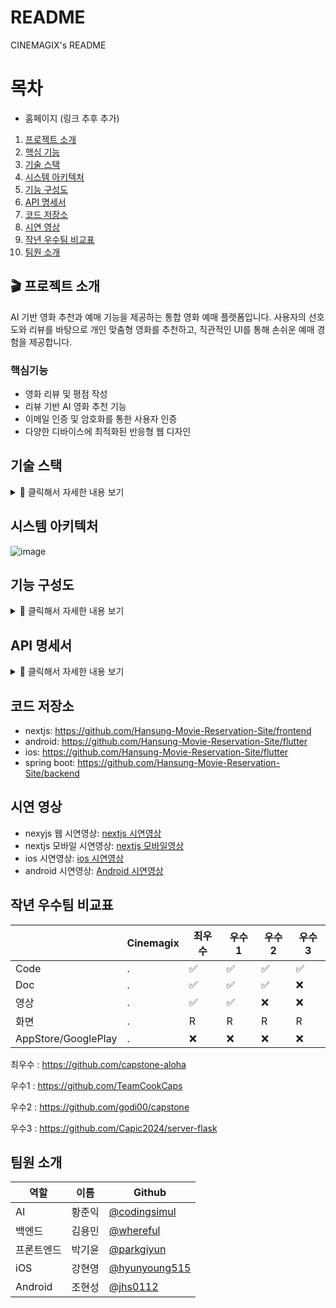 # README
CINEMAGIX's README

# 목차

- 홈페이지 (링크 추후 추가)
1. [프로젝트 소개](#프로젝트-소개)
2. [핵심 기능](#핵심기능)
3. [기술 스택](#기슬-스택)
4. [시스템 아키텍처](#시스템-아키텍처)
5. [기능 구성도](#기능-구성도)
6. [API 명세서](#api-명세서)
7. [코드 저장소](#코드-저장소)
8. [시연 영상](#시연-영상)
9. [작년 우수팀 비교표](#작년-우수팀-비교표)
10. [팀원 소개](#팀원-소개)


## 🎬 프로젝트 소개
AI 기반 영화 추천과 예매 기능을 제공하는 통합 영화 예매 플랫폼입니다.
사용자의 선호도와 리뷰를 바탕으로 개인 맞춤형 영화를 추천하고,
직관적인 UI를 통해 손쉬운 예매 경험을 제공합니다.

### 핵심기능

- 영화 리뷰 및 평점 작성
- 리뷰 기반 AI 영화 추천 기능
- 이메일 인증 및 암호화를 통한 사용자 인증
- 다양한 디바이스에 최적화된 반응형 웹 디자인

## 기술 스택


<details>
  <summary>📌 클릭해서 자세한 내용 보기</summary>
  
FRONT

<img src="https://img.shields.io/badge/typescript-3178C6?style=for-the-badge&logo=typescript&logoColor=white">

<img src="https://img.shields.io/badge/nextdotjs-000000?style=for-the-badge&logo=nextdotjs&logoColor=white">

<img src="https://img.shields.io/badge/Dart-0175C2?style=for-the-badge&logo=dart&logoColor=white">

<img src="https://img.shields.io/badge/Flutter-02569B?style=for-the-badge&logo=flutter&logoColor=white">

<img src="https://img.shields.io/badge/tailwindcss-06B6D4?style=for-the-badge&logo=tailwindcss&logoColor=white">

BACKEND

<img src="https://img.shields.io/badge/java-FFCA28?style=for-the-badge&logo=java&logoColor=white">

<img src="https://img.shields.io/badge/springboot-6DB33F?style=for-the-badge&logo=springboot&logoColor=white">

<img src="https://img.shields.io/badge/mysql-4479A1?style=for-the-badge&logo=mysql&logoColor=white">

<img src="https://img.shields.io/badge/redis-FF4438?style=for-the-badge&logo=redis&logoColor=white">

<img src="https://img.shields.io/badge/springsecurity-6DB33F?style=for-the-badge&logo=springsecurity&logoColor=white">

<img src="https://img.shields.io/badge/jsonwebtokens-000000?style=for-the-badge&logo=jsonwebtokens&logoColor=white">

DEVOPS

<img src="https://img.shields.io/badge/docker-2496ED?style=for-the-badge&logo=docker&logoColor=white">

<img src="https://img.shields.io/badge/githubactions-2088FF?style=for-the-badge&logo=githubactions&logoColor=white">

<img src="https://img.shields.io/badge/amazonwebservices-232F3E?style=for-the-badge&logo=amazonwebservices&logoColor=white">

<img src="https://img.shields.io/badge/vercel-000000?style=for-the-badge&logo=vercel&logoColor=white">

<img src="https://img.shields.io/badge/nginx-F8DC75?style=for-the-badge&logo=nginx&logoColor=green">

AI

<img src="https://img.shields.io/badge/openai-00FF00?style=flat-square&logo=openai&logoColor=black"/>

협업

<img src="https://img.shields.io/badge/git-F05032?style=flat-square&logo=git&logoColor=black"/>

<img src="https://img.shields.io/badge/github-181717?style=flat-square&logo=github&logoColor=white"/>

</details>



## 시스템 아키텍처
![image](https://github.com/user-attachments/assets/f9321763-e469-4833-8424-5acb75e95be4)


## 기능 구성도
<details>
  <summary>📌 클릭해서 자세한 내용 보기</summary>
  <img src="https://github.com/user-attachments/assets/170c9a3b-94b3-45c0-821f-65ba4267df06" alt="KakaoTalk_20250220_181602837" />
</details>


## API 명세서
 <details>
  <summary>📌 클릭해서 자세한 내용 보기</summary>
<img src= "https://github.com/user-attachments/assets/10ef2e4d-7459-4133-a173-66c814102afb"/>
</details>

## 코드 저장소
- nextjs: https://github.com/Hansung-Movie-Reservation-Site/frontend
- android: https://github.com/Hansung-Movie-Reservation-Site/flutter
- ios: https://github.com/Hansung-Movie-Reservation-Site/flutter
- spring boot: https://github.com/Hansung-Movie-Reservation-Site/backend
## 시연 영상
- nexyjs 웹 시연영상: [nextjs 시연영상](#1)
- nextjs 모바일 시연영상: [nextjs 모바일영상](#1)
- ios 시연영상: [ios 시연영상](#3)
- android 시연영상: [Android 시연영상](#4)
## 작년 우수팀 비교표
| |Cinemagix|최우수|우수1|우수2|우수3|
|------|---|---|---|---|---|
|Code|.|✅ |✅ |✅ |✅ |✅ |
|Doc|.|✅ |✅ |✅ |❌ |✅ |
|영상|.|✅|✅|❌	|❌	|❌	|
|화면|.|R|R|R|R|
|AppStore/GooglePlay|.|❌	|❌	|❌	|❌	|

최우수 : https://github.com/capstone-aloha

우수1 : https://github.com/TeamCookCaps

우수2 : https://github.com/godi00/capstone

우수3 : https://github.com/Capic2024/server-flask

## 팀원 소개
|역할|이름|Github|
|------|---|---|
|AI|황준익|[@codingsimul](https://github.com/codingsimul)|
|백엔드|김용민|[@whereful](https://github.com/whereful)|
|프론트엔드|박기윤|[@parkgiyun](https://github.com/parkgiyun)|
|iOS|강현영|[@hyunyoung515](https://github.com/hyunyoung515)|
|Android|조현성|[@jhs0112](https://github.com/jhs0112)|
